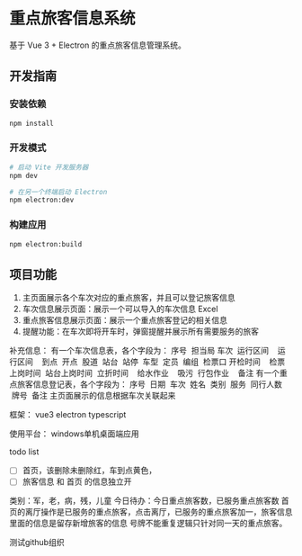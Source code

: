 # 重点旅客信息系统

基于 Vue 3 + Electron 的重点旅客信息管理系统。

## 开发指南

### 安装依赖

```bash
npm install
```

### 开发模式

```bash
# 启动 Vite 开发服务器
npm dev

# 在另一个终端启动 Electron
npm electron:dev
```

### 构建应用

```bash
npm electron:build
```

## 项目功能

1. 主页面展示各个车次对应的重点旅客，并且可以登记旅客信息
2. 车次信息展示页面：展示一个可以导入的车次信息 Excel
3. 重点旅客信息展示页面：展示一个重点旅客登记的相关信息
4. 提醒功能：在车次即将开车时，弹窗提醒并展示所有需要服务的旅客

补充信息：
有一个车次信息表，各个字段为：
序号  担当局 车次  运行区间    运行区间    到点  开点  股道  站台  站停  车型  定员  编组  检票口 开检时间    检票上岗时间  站台上岗时间  立折时间    给水作业    吸污  行包作业    备注
有一个重点旅客信息登记表，各个字段为：
序号  日期  车次  姓名  类别  服务  同行人数    牌号  备注
主页面展示的信息根据车次关联起来

框架：
vue3 electron typescript

使用平台：
windows单机桌面端应用


todo list

+ [ ] 首页，该删除未删除红，车到点黄色，
+ [ ] 旅客信息 和 首页 的信息独立开   

类别：军，老，病，残，儿童
今日待办：今日重点旅客数，已服务重点旅客数
首页的离厅操作是已服务的重点旅客，点击离厅，已服务的重点旅客加一，旅客信息里面的信息是留存新增旅客的信息
号牌不能重复逻辑只针对同一天的重点旅客。

测试github组织